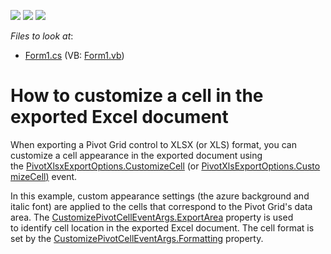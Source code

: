 <!-- default badges list -->
![](https://img.shields.io/endpoint?url=https://codecentral.devexpress.com/api/v1/VersionRange/128581814/21.2.3%2B)
[![](https://img.shields.io/badge/Open_in_DevExpress_Support_Center-FF7200?style=flat-square&logo=DevExpress&logoColor=white)](https://supportcenter.devexpress.com/ticket/details/T424327)
[![](https://img.shields.io/badge/📖_How_to_use_DevExpress_Examples-e9f6fc?style=flat-square)](https://docs.devexpress.com/GeneralInformation/403183)
<!-- default badges end -->
<!-- default file list -->
*Files to look at*:

* [Form1.cs](./CS/WinPivotExportCustomizeCell/Form1.cs) (VB: [Form1.vb](./VB/WinPivotExportCustomizeCell/Form1.vb))
<!-- default file list end -->
# How to customize a cell in the exported Excel document


<p>When exporting a Pivot Grid control to XLSX (or XLS) format, you can customize a cell appearance in the exported document using the <a href="https://documentation.devexpress.com/#WindowsForms/DevExpressXtraPivotGridPivotXlsxExportOptions_CustomizeCelltopic">PivotXlsxExportOptions.CustomizeCell</a> (or <a href="https://documentation.devexpress.com/#WindowsForms/DevExpressXtraPivotGridPivotXlsExportOptions_CustomizeCelltopic">PivotXlsExportOptions.CustomizeCell</a><u>)</u> event.</p>
<p>In this example, custom appearance settings (the azure background and italic font) are applied to the cells that correspond to the Pivot Grid's data area. The <a href="https://documentation.devexpress.com/#WindowsForms/DevExpressXtraPivotGridCustomizePivotCellEventArgs_ExportAreatopic">CustomizePivotCellEventArgs.ExportArea</a> property is used to identify cell location in the exported Excel document. The cell format is set by the <a href="https://documentation.devexpress.com/#WindowsForms/DevExpressXtraPivotGridCustomizePivotCellEventArgs_Formattingtopic">CustomizePivotCellEventArgs.Formatting</a> property.</p>

<br/>


